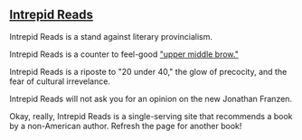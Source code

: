 ## [Intrepid Reads](http://intrepidreads.herokuapp.com)

Intrepid Reads is a stand against literary provincialism. 

Intrepid Reads is a counter to feel-good ["upper middle brow."](http://theamericanscholar.org/upper-middle-brow/#.UynMyF5sjO0)

Intrepid Reads is a riposte to "20 under 40," the glow of precocity, and the fear of cultural irrevelance. 

Intrepid Reads will not ask you for an opinion on the new Jonathan Franzen.

Okay, really, Intrepid Reads is a single-serving site that recommends a book by a non-American author. Refresh the page for another book!
